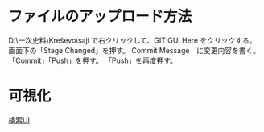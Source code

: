 ﻿# ファイルのアップロード方法
D:\一次史料\Kreševo\saji で右クリックして、GIT GUI Here をクリックする。
画面下の「Stage Changed」を押す。
Commit Message　に変更内容を書く。
「Commit」「Push」を押す。
「Push」を再度押す。

# 可視化
[検索UI](https://nakamura196.github.io/min3/vis.html?u=https://nakamura196.github.io/saji/data/data.json&config=https://nakamura196.github.io/saji/data/config.json)
